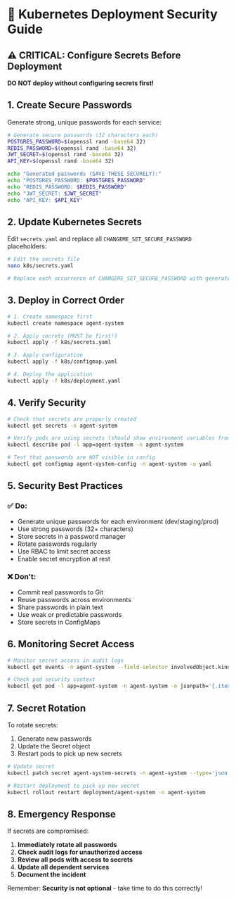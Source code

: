 # 🔐 Kubernetes Deployment Security Guide

## ⚠️ CRITICAL: Configure Secrets Before Deployment

**DO NOT deploy without configuring secrets first!**

## 1. Create Secure Passwords

Generate strong, unique passwords for each service:

```bash
# Generate secure passwords (32 characters each)
POSTGRES_PASSWORD=$(openssl rand -base64 32)
REDIS_PASSWORD=$(openssl rand -base64 32)
JWT_SECRET=$(openssl rand -base64 32)
API_KEY=$(openssl rand -base64 32)

echo "Generated passwords (SAVE THESE SECURELY):"
echo "POSTGRES_PASSWORD: $POSTGRES_PASSWORD"
echo "REDIS_PASSWORD: $REDIS_PASSWORD"
echo "JWT_SECRET: $JWT_SECRET"
echo "API_KEY: $API_KEY"
```

## 2. Update Kubernetes Secrets

Edit `secrets.yaml` and replace all `CHANGEME_SET_SECURE_PASSWORD` placeholders:

```bash
# Edit the secrets file
nano k8s/secrets.yaml

# Replace each occurrence of CHANGEME_SET_SECURE_PASSWORD with generated passwords
```

## 3. Deploy in Correct Order

```bash
# 1. Create namespace first
kubectl create namespace agent-system

# 2. Apply secrets (MUST be first!)
kubectl apply -f k8s/secrets.yaml

# 3. Apply configuration
kubectl apply -f k8s/configmap.yaml

# 4. Deploy the application
kubectl apply -f k8s/deployment.yaml
```

## 4. Verify Security

```bash
# Check that secrets are properly created
kubectl get secrets -n agent-system

# Verify pods are using secrets (should show environment variables from secrets)
kubectl describe pod -l app=agent-system -n agent-system

# Test that passwords are NOT visible in config
kubectl get configmap agent-system-config -n agent-system -o yaml
```

## 5. Security Best Practices

### ✅ Do:
- Generate unique passwords for each environment (dev/staging/prod)
- Use strong passwords (32+ characters)
- Store secrets in a password manager
- Rotate passwords regularly
- Use RBAC to limit secret access
- Enable secret encryption at rest

### ❌ Don't:
- Commit real passwords to Git
- Reuse passwords across environments
- Share passwords in plain text
- Use weak or predictable passwords
- Store secrets in ConfigMaps

## 6. Monitoring Secret Access

```bash
# Monitor secret access in audit logs
kubectl get events -n agent-system --field-selector involvedObject.kind=Secret

# Check pod security context
kubectl get pod -l app=agent-system -n agent-system -o jsonpath='{.items[*].spec.securityContext}'
```

## 7. Secret Rotation

To rotate secrets:

1. Generate new passwords
2. Update the Secret object
3. Restart pods to pick up new secrets

```bash
# Update secret
kubectl patch secret agent-system-secrets -n agent-system --type='json' -p='[{"op": "replace", "path": "/data/postgres-password", "value": "BASE64_ENCODED_NEW_PASSWORD"}]'

# Restart deployment to pick up new secret
kubectl rollout restart deployment/agent-system -n agent-system
```

## 8. Emergency Response

If secrets are compromised:

1. **Immediately rotate all passwords**
2. **Check audit logs for unauthorized access**
3. **Review all pods with access to secrets**
4. **Update all dependent services**
5. **Document the incident**

Remember: **Security is not optional** - take time to do this correctly!